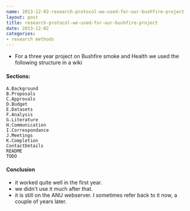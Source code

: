 ```yaml
---
name: 2013-12-02-research-protocol-we-used-for-our-bushfire-project
layout: post
title: research-protocol-we-used-for-our-bushfire-project
date: 2013-12-02
categories:
- research methods
---
```


- For a three year project on Bushfire smoke and Health we used the following structure in a wiki

#### Sections:
    A.Background        
    B.Proposals         
    C.Approvals         
    D.Budget    
    E.Datasets  
    F.Analysis  
    G.Literature        
    H.Communication     
    I.Correspondance    
    J.Meetings  
    K.Completion        
    ContactDetails      
    README
    TODO        

#### Conclusion
- it worked quite well in the first year.
- we didn't use it much after that.
- it is still on the ANU webserver.  I sometimes refer back to it now, a couple of years later.
